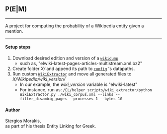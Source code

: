 ## P(E|M)

***

A project for computing the probability of a Wikipedia entity given a mention.

***

#### Setup steps

1. Download desired edition and version of a [`wikidump`](https://dumps.wikimedia.org/elwiki/)
	+ such as, "elwiki-latest-pages-articles-multistream.xml.bz2"
1. Create folder *X/* and append its path to [`config`](EL/config.py) 's datapaths.
1. Run custom [`WikiExtractor`](EL/helper_scripts/wiki_extractor/WikiExtractor.py) and move all generated files to *X/Wikipedia/wiki_version/*
	+ In our example, the *wiki_version* variable is "elwiki-latest"
	+ For instance, run as: `/EL/helper_scripts/wiki_extractor/python WikiExtractor.py ./wiki_corpus.xml --links --filter_disambig_pages --processes 1 --bytes 1G`

#### Author

Stergios Morakis,  
as part of his thesis Entity Linking for Greek.